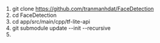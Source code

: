  1. git clone https://github.com/tranmanhdat/FaceDetection
 2. cd FaceDetection
 3. cd app/src/main/cpp/tf-lite-api
 4. git submodule update --init --recursive
 5. 